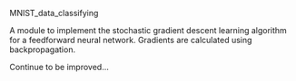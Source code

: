 MNIST_data_classifying

A module to implement the stochastic gradient descent learning
algorithm for a feedforward neural network.  Gradients are calculated
using backpropagation.

Continue to be improved...
